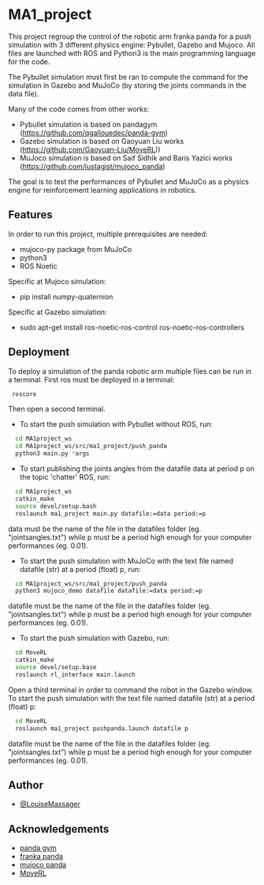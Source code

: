 # MA1_project

This project regroup the control of the robotic arm franka panda for a push simulation with 3 different physics engine: Pybullet, Gazebo and Mujoco.
All files are launched with ROS and Python3 is the main programming language for the code.

The Pybullet simulation must first be ran to compute the command for the simulation in Gazebo and MuJoCo (by storing the joints commands in the data file).

Many of the code comes from other works:
- Pybullet simulation is based on pandagym (https://github.com/qgallouedec/panda-gym)
- Gazebo simulation is based on Gaoyuan Liu works (https://github.com/Gaoyuan-Liu/MoveRL))
- MuJoco simulation is based on Saif Sidhik and Baris Yazici works (https://github.com/justagist/mujoco_panda)

 The goal is to test the performances of Pybullet 
 and MuJoCo as a physics engine for reinforcement learning 
 applications in robotics.
 
 

## Features

In order to run this project, multiple prerequisites are needed:
- mujoco-py package from MuJoCo
- python3
- ROS Noetic

Specific at Mujoco simulation:
- pip install numpy-quaternion

Specific at Gazebo simulation:
- sudo apt-get install ros-noetic-ros-control ros-noetic-ros-controllers


## Deployment

To deploy a simulation of the panda robotic arm multiple files
can be run in a terminal. First ros must be deployed in a terminal:
```bash
 roscore
```

Then open a second terminal.
- To start the push simulation with Pybullet without ROS, run:
```bash
  cd MA1project_ws
  cd MA1project_ws/src/ma1_project/push_panda
  python3 main.py *args
```
- To start publishing the joints angles from the datafile data at period p on the topic 'chatter' ROS, run:
```bash
  cd MA1project_ws
  catkin_make
  source devel/setup.bash
  roslaunch ma1_project main.py datafile:=data period:=p
```
data must be the name of the file in the datafiles folder (eg. "jointsangles.txt") while p must be a period high enough for your computer performances (eg. 0.01).

- To start the push simulation with MuJoCo with the text file named datafile (str) at a period (float) p, run:
```bash
  cd MA1project_ws/src/ma1_project/push_panda
  python3 mujoco_demo datafile datafile:=data period:=p
```
datafile must be the name of the file in the datafiles folder (eg. "jointsangles.txt") while p must be a period high enough for your computer performances (eg. 0.01).

- To start the push simulation with Gazebo, run:
```bash
  cd MoveRL
  catkin_make
  source devel/setup.base
  roslaunch rl_interface main.launch
```
Open a third terminal in order to command the robot in the Gazebo window.
To start the push simulation with the text file named datafile (str) at a period (float) p:
```bash
  cd MoveRL
  roslaunch ma1_project pushpanda.launch datafile p
```
datafile must be the name of the file in the datafiles folder (eg. "jointsangles.txt") while p must be a period high enough for your computer performances (eg. 0.01).

## Author

- [@LouiseMassager](https://github.com/LouiseMassager)


## Acknowledgements

 - [panda gym](https://github.com/qgallouedec/panda-gym)
 - [franka panda](https://github.com/vikashplus/franka_sim)
 - [mujoco panda](https://github.com/justagist/mujoco_panda)
 - [MoveRL](https://github.com/Gaoyuan-Liu/MoveRL)
